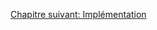 

<a href="{{ site.baseUrl }}architecture/implementation/" class="btn btn-green">Chapitre suivant: Implémentation</a>